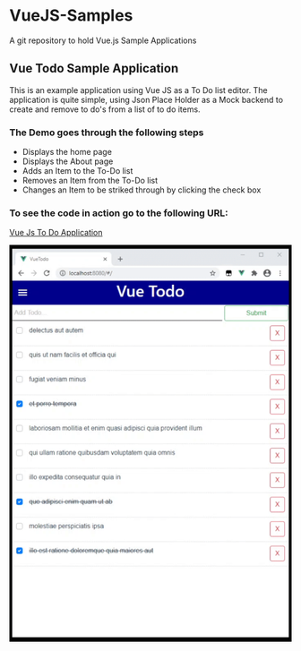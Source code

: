 # VueJS-Samples
A git repository to hold Vue.js Sample Applications

## Vue Todo Sample Application

This is an example application using Vue JS as a To Do list editor. The application is quite simple, using Json Place Holder as a Mock backend to create and remove to do's from a list of to do items. 



### The Demo goes through the following steps
   * Displays the home page
   * Displays the About page
   * Adds an Item to the To-Do list 
   * Removes an Item from the To-Do list
   * Changes an Item to be striked through by clicking the check box

### To see the code in action go to the following URL: 
   [Vue Js To Do Application](https://github.com/StuartSmith/VueJS-Samples/tree/master/vuetodo)
   

![Alt text](https://github.com/StuartSmith/VueJS-Samples/blob/master/vuetodo/GitHubImage/2020-10-07%2020-54-33.gif?raw=true "VueJS To Do Application")
